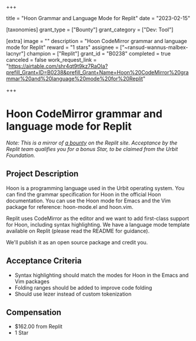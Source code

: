 +++

title = "Hoon Grammar and Language Mode for Replit"
date = "2023-02-15"

[taxonomies]
grant_type = ["Bounty"]
grant_category = ["Dev: Tool"]

[extra]
image = ""
description = "Hoon CodeMirror grammar and language mode for Replit"
reward = "1 stars"
assignee = ["~ransud-wannus-malbex-lacnyr"]
champion = ["Replit"]
grant_id = "B0238"
completed = true
canceled = false
work_request_link = "https://airtable.com/shr4qt9t9kz7RaOIa?prefill_Grant+ID=B0238&prefill_Grant+Name=Hoon%20CodeMirror%20grammar%20and%20language%20mode%20for%20Replit"

+++

# Hoon CodeMirror grammar and language mode for Replit

_Note: This is a mirror of [a bounty](https://replit.com/bounties/@masfrost/hoon-codemirror-gram) on the Replit site. Acceptance by the Replit team qualifies you for a bonus Star, to be claimed from the Urbit Foundation._

## Project Description

Hoon is a programming language used in the Urbit operating system. You can find the grammar specification for Hoon in the official Hoon documentation. You can use the Hoon mode for Emacs and the Vim package for reference: hoon-mode.el and hoon.vim.

Replit uses CodeMirror as the editor and we want to add first-class support for Hoon, including syntax highlighting. We have a language mode template available on Replit (please read the README for guidance).

We'll publish it as an open source package and credit you.

## Acceptance Criteria

- Syntax highlighting should match the modes for Hoon in the Emacs and Vim packages
- Folding ranges should be added to improve code folding
- Should use lezer instead of custom tokenization

## Compensation

- $162.00 from Replit
- 1 Star

